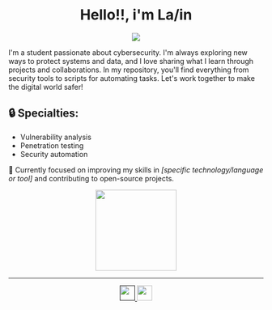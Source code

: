 <h1 align="center">Hello!!, i'm La/in</h1>
<p align="center">
  <img src="https://i.pinimg.com/originals/28/e4/5c/28e45c1b72c6fa4a68dae186fb533a98.gif">
</p>

<div align="">
<p>I'm a student passionate about cybersecurity. I'm always exploring new ways to protect systems and data, and I love sharing what I learn through projects and collaborations. In my repository, you'll find everything from security tools to scripts for automating tasks. Let's work together to make the digital world safer!</p>

<h2>🔒 Specialties:</h2>
<ul>
  <li>Vulnerability analysis</li>
  <li>Penetration testing</li>
  <li>Security automation</li>
</ul>

<p>🚀 Currently focused on improving my skills in <em>[specific technology/language or tool]</em> and contributing to open-source projects.</p>
</div>

<div align="center">
  <img height="160em" src="https://res.cloudinary.com/momentum-media-group-pty-ltd/image/upload/c_fill,q_auto:best,f_auto,e_unsharp_mask:80,w_828,h_400/Cyber%20Security%2Fwhite-hat-hacker-csc_oxqe7b" />

</div>

---
<div>
  <p align="center">
    <a href=>
      <img height="30em" src="" />
    </a>
    <a href="https://tryhackme.com/p/GaahZanelato">
      <img height="30em" src="">
    </a>
  </p>
</div> 


</p>
